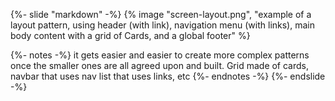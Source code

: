 {%- slide "markdown" -%}
{% image "screen-layout.png", "example of a layout pattern, using header (with link), navigation menu (with links), main body content with a grid of Cards, and a global footer" %}

{%- notes -%}
it gets easier and easier to create more complex patterns once the smaller ones are all agreed upon and built. Grid made of cards, navbar that uses nav list that uses links, etc
{%- endnotes -%}
{%- endslide -%}
